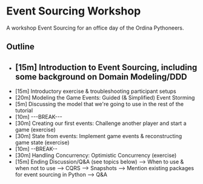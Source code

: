 # Event Sourcing Workshop
A workshop Event Sourcing for an office day of the Ordina Pythoneers.

## Outline

- [15m] Introduction to Event Sourcing, including some background on Domain Modeling/DDD
    -  
- [15m] Introductory exercise & troubleshooting participant setups
- [20m] Modeling the Game Events: Guided (& Simplified) Event Storming
- [5m] Discussing the model that we're going to use in the rest of the tutorial
- [10m] ---BREAK---
- [30m] Creating our first events: Challenge another player and start a game (exercise)
- [30m] State from events: Implement game events & reconstructing game state (exercise)
- [10m] --BREAK--
- [30m] Handling Concurrency: Optimistic Concurrency (exercise)
- [15m] Ending Discussion/Q&A (see topics below)
--> When to use & when not to use
--> CQRS
--> Snapshots
--> Mention existing packages for event sourcing in Python
--> Q&A
